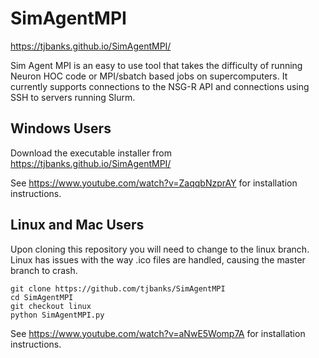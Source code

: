 # SimAgentMPI

https://tjbanks.github.io/SimAgentMPI/

Sim Agent MPI is an easy to use tool that takes the difficulty of running Neuron HOC code or MPI/sbatch based jobs on supercomputers.
It currently supports connections to the NSG-R API and connections using SSH to servers running Slurm.

## Windows Users
Download the executable installer from https://tjbanks.github.io/SimAgentMPI/

See https://www.youtube.com/watch?v=ZaqqbNzprAY for installation instructions.

## Linux and Mac Users
Upon cloning this repository you will need to change to the linux branch. Linux has issues with the way .ico files are handled, causing the master branch to crash.
```
git clone https://github.com/tjbanks/SimAgentMPI
cd SimAgentMPI
git checkout linux
python SimAgentMPI.py
```
See https://www.youtube.com/watch?v=aNwE5Womp7A for installation instructions.
